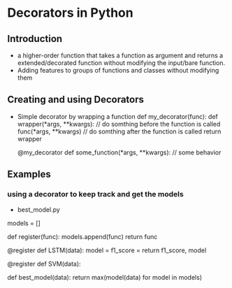 # Decorators in Python

## Introduction
* a higher-order function that takes a function as argument and returns a extended/decorated function without modifying the input/bare function.
* Adding features to groups of functions and classes without modifying them

## Creating and using Decorators

* Simple decorator by wrapping a function
  def my_decorator(func):
      def wrapper(*args, **kwargs):
        // do somthing before the function is called
          func(*args, **kwargs)
        // do somthing after the function is called
      return wrapper

  @my_decorator
  def some_function(*args, **kwargs):
      // some behavior

## Examples

### using a decorator to keep track and get the models

* best_model.py

models = []

def register(func):
  models.append(func)
  return func

@register
def LSTM(data):
  model =
  f1_score =
  return f1_score, model

@register
def SVM(data):



def best_model(data):
  return max(model(data) for model in models)



